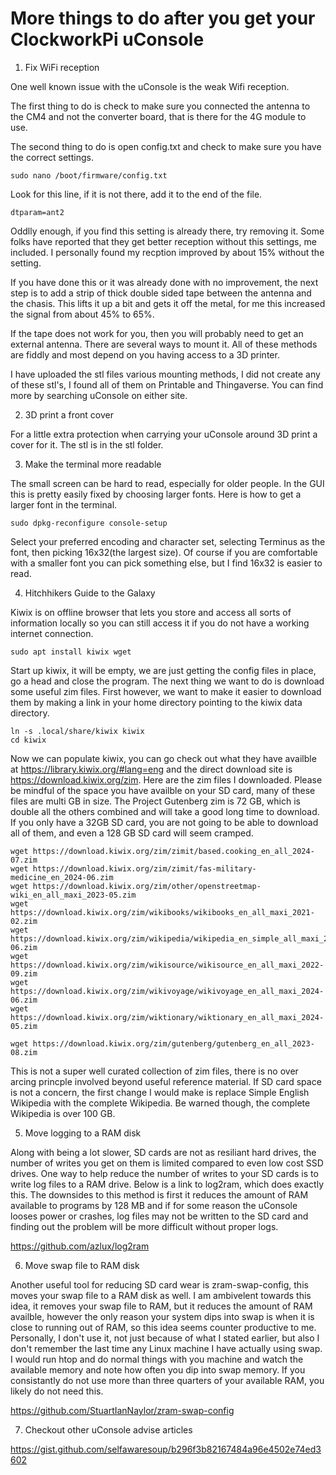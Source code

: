 # More things to do after you get your ClockworkPi uConsole

1. Fix WiFi reception

One well known issue with the uConsole is the weak Wifi reception.

The first thing to do is check to make sure you connected the antenna to the CM4 and not the converter board, that is there for the 4G module to use.

The second thing to do is open config.txt and check to make sure you have the correct settings.

    sudo nano /boot/firmware/config.txt

Look for this line, if it is not there, add it to the end of the file.

    dtparam=ant2

Oddlly enough, if you find this setting is already there, try removing it. Some folks have reported that they get better reception without this settings, me included. I personally found my recption improved by about 15% without the setting. 

If you have done this or it was already done with no improvement, the next step is to add a strip of thick double sided tape between the antenna and the chasis. This lifts it up a bit and gets it off the metal, for me this increased the signal from about 45% to 65%.

If the tape does not work for you, then you will probably need to get an external antenna. There are several ways to mount it. All of these methods are fiddly and most depend on you having access to a 3D printer. 

I have uploaded the stl files various mounting methods, I did not create any of these stl's, I found all of them on Printable and Thingaverse. You can find more by searching uConsole on either site.

2. 3D print a front cover

For a little extra protection when carrying your uConsole around 3D print a cover for it. The stl is in the stl folder.

3. Make the terminal more readable

The small screen can be hard to read, especially for older people. In the GUI this is pretty easily fixed by choosing larger fonts. Here is how to get a larger font in the terminal.

    sudo dpkg-reconfigure console-setup

Select your preferred encoding and character set, selecting Terminus as the font, then picking 16x32(the largest size). Of course if you are comfortable with a smaller font you can pick something else, but I find 16x32 is easier to read.

4. Hitchhikers Guide to the Galaxy

Kiwix is on offline browser that lets you store and access all sorts of information locally so you can still access it if you do not have a working internet connection.

    sudo apt install kiwix wget

Start up kiwix, it will be empty, we are just getting the config files in place, go a head and close the program. The next thing we want to do is download some useful zim files. First however, we want to make it easier to download them by making a link in your home directory pointing to the kiwix data directory.

    ln -s .local/share/kiwix kiwix
    cd kiwix

Now we can populate kiwix, you can go check out what they have availble at https://library.kiwix.org/#lang=eng and the direct download site is https://download.kiwix.org/zim. Here are the zim files I downloaded. Please be mindful of the space you have availble on your SD card, many of these files are multi GB in size. The Project Gutenberg zim is 72 GB, which is double all the others combined and will take a good long time to download. If you only have a 32GB SD card, you are not going to be able to download all of them, and even a 128 GB SD card will seem cramped.

    wget https://download.kiwix.org/zim/zimit/based.cooking_en_all_2024-07.zim
    wget https://download.kiwix.org/zim/zimit/fas-military-medicine_en_2024-06.zim
    wget https://download.kiwix.org/zim/other/openstreetmap-wiki_en_all_maxi_2023-05.zim
    wget https://download.kiwix.org/zim/wikibooks/wikibooks_en_all_maxi_2021-02.zim
    wget https://download.kiwix.org/zim/wikipedia/wikipedia_en_simple_all_maxi_2024-06.zim
    wget https://download.kiwix.org/zim/wikisource/wikisource_en_all_maxi_2022-09.zim
    wget https://download.kiwix.org/zim/wikivoyage/wikivoyage_en_all_maxi_2024-06.zim
    wget https://download.kiwix.org/zim/wiktionary/wiktionary_en_all_maxi_2024-05.zim

    wget https://download.kiwix.org/zim/gutenberg/gutenberg_en_all_2023-08.zim

This is not a super well curated collection of zim files, there is no over arcing princple involved beyond useful reference material. If SD card space is not a concern, the first change I would make is replace Simple English Wikipedia with the complete Wikipedia. Be warned though, the complete Wikipedia is over 100 GB.

5. Move logging to a RAM disk

Along with being a lot slower, SD cards are not as resiliant hard drives, the number of writes you get on them is limited compared to even low cost SSD drives. One way to help reduce the number of writes to your SD cards is to write log files to a RAM drive. Below is a link to log2ram, which does exactly this. The downsides to this method is first it reduces the amount of RAM available to programs by 128 MB and if for some reason the uConsole looses power or crashes, log files may not be written to the SD card and finding out the problem will be more difficult without proper logs.

https://github.com/azlux/log2ram

6. Move swap file to RAM disk

Another useful tool for reducing SD card wear is zram-swap-config, this moves your swap file to a RAM disk as well. I am ambivelent towards this idea, it removes your swap file to RAM, but it reduces the amount of RAM availble, however the only reason your system dips into swap is when it is close to running out of RAM, so this idea seems counter productive to me. Personally, I don't use it, not just because of what I stated earlier, but also I don't remember the last time any Linux machine I have actually using swap. I would run htop and do normal things with you machine and watch the available memory and note how often you dip into swap memory. If you consistantly do not use more than three quarters of your available RAM, you likely do not need this.

https://github.com/StuartIanNaylor/zram-swap-config

7. Checkout other uConsole advise articles

https://gist.github.com/selfawaresoup/b296f3b82167484a96e4502e74ed3602

